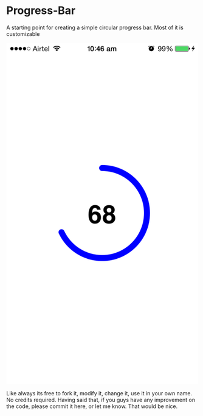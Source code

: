 # Progress-Bar
A starting point for creating a simple circular progress bar. Most of it is customizable

![Screenshot](https://github.com/zeroCoder1/Progress-Bar/blob/master/testProgressBar/testProgressBar/Screenshot.png)


Like always its free to fork it, modify it, change it, use it in your own name. No credits required. 
Having said that, if you guys have any improvement on the code, please commit it here, or let me know.
That would be nice.
